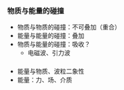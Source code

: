 ### 物质与能量的碰撞
- 物质与物质的碰撞：不可叠加（重合）
- 能量与能量的碰撞：叠加
- 物质与能量的碰撞：吸收？
  - 电磁波、引力波

###
- 能量与物质、波粒二象性
- 能量：力、场、介质

